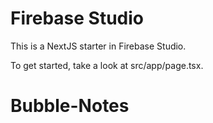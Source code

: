 # Firebase Studio

This is a NextJS starter in Firebase Studio.

To get started, take a look at src/app/page.tsx.
# Bubble-Notes

